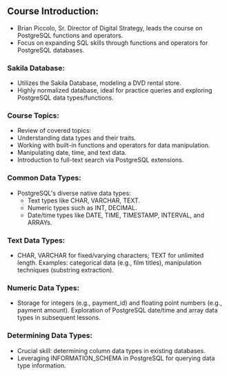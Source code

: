 ## Course Introduction:
- Brian Piccolo, Sr. Director of Digital Strategy, leads the course on PostgreSQL functions and operators.
- Focus on expanding SQL skills through functions and operators for PostgreSQL databases.
  
### Sakila Database:
- Utilizes the Sakila Database, modeling a DVD rental store.
- Highly normalized database, ideal for practice queries and exploring PostgreSQL data types/functions.
### Course Topics:
- Review of covered topics:
- Understanding data types and their traits.
- Working with built-in functions and operators for data manipulation.
- Manipulating date, time, and text data.
- Introduction to full-text search via PostgreSQL extensions.
### Common Data Types:
- PostgreSQL's diverse native data types:
    - Text types like CHAR, VARCHAR, TEXT.
    - Numeric types such as INT, DECIMAL.
    - Date/time types like DATE, TIME, TIMESTAMP, INTERVAL, and ARRAYs.
### Text Data Types:
- CHAR, VARCHAR for fixed/varying characters; TEXT for unlimited length. Examples: categorical data (e.g., film titles), manipulation techniques (substring extraction).
### Numeric Data Types:
- Storage for integers (e.g., payment_id) and floating point numbers (e.g., payment amount). Exploration of PostgreSQL date/time and array data types in subsequent lessons.
### Determining Data Types:
- Crucial skill: determining column data types in existing databases.
- Leveraging INFORMATION_SCHEMA in PostgreSQL for querying data type information.

```
```

